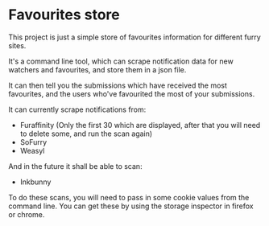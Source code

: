 # Favourites store
This project is just a simple store of favourites information for different furry sites.

It's a command line tool, which can scrape notification data for new watchers and favourites, and store them in a json file.

It can then tell you the submissions which have received the most favourites, and the users who've favourited the most of your submissions.

It can currently scrape notifications from:
- Furaffinity (Only the first 30 which are displayed, after that you will need to delete some, and run the scan again)
- SoFurry
- Weasyl

And in the future it shall be able to scan:
- Inkbunny

To do these scans, you will need to pass in some cookie values from the command line. You can get these by using the storage inspector in firefox or chrome.